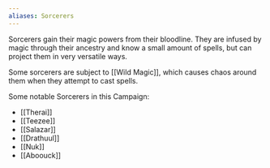 ```yaml
---
aliases: Sorcerers
---
```

Sorcerers gain their magic powers from their bloodline. They are infused by magic through their ancestry and know a small amount of spells, but can project them in very versatile ways.

Some sorcerers are subject to [[Wild Magic]], which causes chaos around them when they attempt to cast spells.

Some notable Sorcerers in this Campaign:
* [[Therai]]
* [[Teezee]]
* [[Salazar]]
* [[Drathuul]]
* [[Nuk]]
* [[Aboouck]]